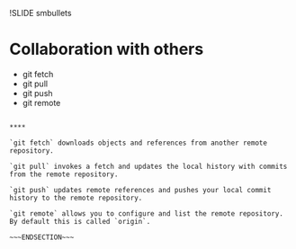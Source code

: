 !SLIDE smbullets
# Collaboration with others

* git fetch
* git pull
* git push
* git remote

~~~SECTION:handouts~~~

****

`git fetch` downloads objects and references from another remote repository.

`git pull` invokes a fetch and updates the local history with commits from the remote repository.

`git push` updates remote references and pushes your local commit history to the remote repository.

`git remote` allows you to configure and list the remote repository. By default this is called `origin`.

~~~ENDSECTION~~~
